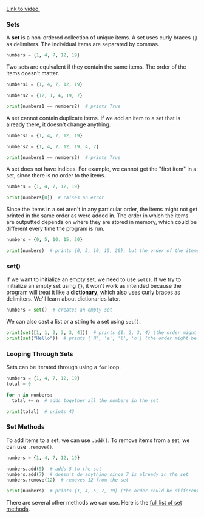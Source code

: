 [Link to video.](https://www.youtube.com/watch?v=X8VskYMF1wA&list=PLVD25niNi0Bm4sxSLHOMjqB7ZTPb7Bjxf&index=9)

### Sets

A **set** is a non-ordered collection of unique items. A set uses curly braces `{}` as delimiters. The individual items are separated by commas.

```python
numbers = {1, 4, 7, 12, 19}
```

Two sets are equivalent if they contain the same items. The order of the items doesn't matter.

```python
numbers1 = {1, 4, 7, 12, 19}

numbers2 = {12, 1, 4, 19, 7}

print(numbers1 == numbers2)  # prints True
```

A set cannot contain duplicate items. If we add an item to a set that is already there, it doesn't change anything.

```python
numbers1 = {1, 4, 7, 12, 19}

numbers2 = {1, 4, 7, 12, 19, 4, 7}

print(numbers1 == numbers2)  # prints True
```

A set does not have indices. For example, we cannot get the "first item" in a set, since there is no order to the items.

```python
numbers = {1, 4, 7, 12, 19}

print(numbers[0])  # raises an error
```

Since the items in a set aren't in any particular order, the items might not get printed in the same order as were added in. The order in which the items are outputted depends on where they are stored in memory, which could be different every time the program is run.


```python
numbers = {0, 5, 10, 15, 20}

print(numbers)  # prints {0, 5, 10, 15, 20}, but the order of the items might be different
```

### set()

If we want to initialize an empty set, we need to use `set()`. If we try to initialize an empty set using `{}`, it won't work as intended because the program will treat it like a **dictionary**, which also uses curly braces as delimiters. We'll learn about dictionaries later.

```python
numbers = set()  # creates an empty set
```

We can also cast a list or a string to a set using `set()`.

```python
print(set([1, 1, 2, 3, 3, 4]))  # prints {1, 2, 3, 4} (the order might be different)
print(set("Hello"))  # prints {'H', 'e', 'l', 'o'} (the order might be different)
```

### Looping Through Sets

Sets can be iterated through using a `for` loop.

```python
numbers = {1, 4, 7, 12, 19}
total = 0

for n in numbers:
  total += n  # adds together all the numbers in the set

print(total)  # prints 43
```

### Set Methods

To add items to a set, we can use `.add()`. To remove items from a set, we can use `.remove()`. 

```python
numbers = {1, 4, 7, 12, 19}

numbers.add(5)  # adds 5 to the set
numbers.add(7)  # doesn't do anything since 7 is already in the set
numbers.remove(12)  # removes 12 from the set

print(numbers)  # prints {1, 4, 5, 7, 19} (the order could be different)
```

There are several other methods we can use. Here is the [full list of set methods](https://docs.python.org/3/library/stdtypes.html#set).
